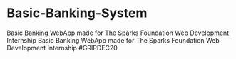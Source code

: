 # Basic-Banking-System
Basic Banking WebApp made for The Sparks Foundation Web Development Internship	Basic Banking WebApp made for The Sparks Foundation Web Development Internship #GRIPDEC20
